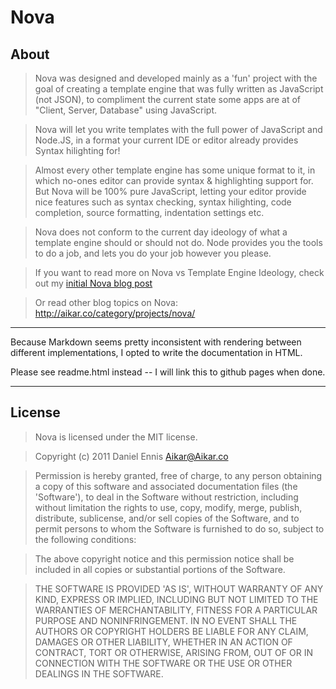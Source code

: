 # Nova
## About
> Nova was designed and developed mainly as a 'fun' project
  with the goal of creating a template engine that was fully
  written as JavaScript (not JSON), to compliment the current
  state some apps are at of "Client, Server, Database"
  using JavaScript.

> Nova will let you write templates with the full power of
  JavaScript and Node.JS, in a format your current IDE or
  editor already provides Syntax hilighting for!

> Almost every other template engine has some unique format
  to it, in which no-ones editor can provide syntax & highlighting
  support for. But Nova will be 100% pure JavaScript, letting your
  editor provide nice features such as syntax checking, syntax
  hilighting, code completion, source formatting,
  indentation settings etc.

> Nova does not conform to the current day ideology of what a
  template engine should or should not do. Node provides you the
  tools to do a job, and lets you do your job however you please.

>  If you want to read more on Nova vs Template Engine Ideology,
  check out my [initial Nova blog post][aikar.conova]

> Or read other blog topics on Nova: <http://aikar.co/category/projects/nova/>
***

Because Markdown seems pretty inconsistent with rendering between different implementations, I opted to write the documentation in HTML.

Please see readme.html instead -- I will link this to github pages when done.

***
## License
> Nova is licensed under the MIT license.

> Copyright (c) 2011 Daniel Ennis [Aikar@Aikar.co][email]



> Permission is hereby granted, free of charge, to any person obtaining a copy of this software and associated documentation files (the 'Software'), to deal in the Software without restriction, including without limitation the rights to use, copy, modify, merge, publish, distribute, sublicense, and/or sell copies of the Software, and to permit persons to whom the Software is furnished to do so, subject to the following conditions:

> The above copyright notice and this permission notice shall be included in all copies or substantial portions of the Software.

> THE SOFTWARE IS PROVIDED 'AS IS', WITHOUT WARRANTY OF ANY KIND, EXPRESS OR IMPLIED, INCLUDING BUT NOT LIMITED TO THE WARRANTIES OF MERCHANTABILITY, FITNESS FOR A PARTICULAR PURPOSE AND NONINFRINGEMENT. IN NO EVENT SHALL THE AUTHORS OR COPYRIGHT HOLDERS BE LIABLE FOR ANY CLAIM, DAMAGES OR OTHER LIABILITY, WHETHER IN AN ACTION OF CONTRACT, TORT OR OTHERWISE, ARISING FROM, OUT OF OR IN CONNECTION WITH THE SOFTWARE OR THE USE OR OTHER DEALINGS IN THE SOFTWARE.

[aikar.conova]: http://aikar.co/2011/01/21/nova-javascript-based-template-engine-nodejs/
[issues]: https://github.com/Aikar/node-nova/issues
[email]: mailto:aikar@aikar.co
